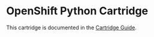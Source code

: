 # OpenShift Python Cartridge
This cartridge is documented in the [Cartridge Guide](http://openshift.github.io/documentation/oo_cartridge_guide.html#python).
